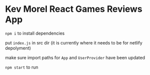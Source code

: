 # Kev Morel React Games Reviews App

`npm i` to install dependencies

put `index.js` in src dir (it is currently where it needs to be for netlify depolyment)

make sure import paths for `App` and `UserProvider` have been updated

`npm start` to run
